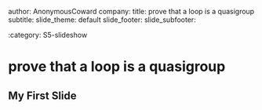 author: AnonymousCoward
company: 
title: prove that a loop is a quasigroup
subtitle: 
slide_theme: default
slide_footer: 
slide_subfooter: 

:category: S5-slideshow

prove that a loop is a quasigroup
==============

My First Slide
-----------------

